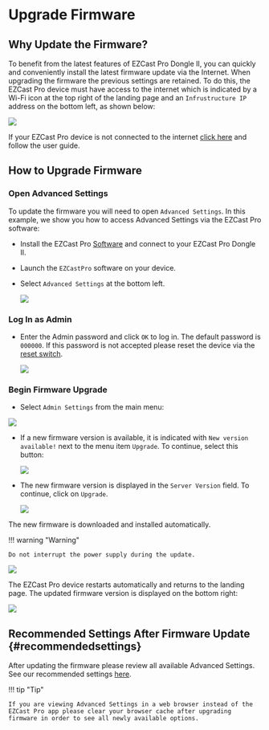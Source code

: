 # Upgrade Firmware

## Why Update the Firmware? 

To benefit from the latest features of EZCast Pro Dongle II, you can quickly and conveniently install the latest firmware update via the Internet. When upgrading the firmware the previous settings are retained. To do this, the EZCast Pro device must have access to the internet which is indicated by a Wi-Fi icon at the top right of the landing page and an `Infrustructure IP` address on the bottom left, as shown below:

![](/assets/img/ProII_fw.upgrade.available.png)

If your EZCast Pro device is not connected to the internet [click here](internet.md) and follow the user guide.

## How to Upgrade Firmware

### Open Advanced Settings

To update the firmware you will need to open `Advanced Settings`. In this example, we show you how to access Advanced Settings via the EZCast Pro software:

* Install the EZCast Pro [Software](quickstart.md#InstallSoftware) and connect to your EZCast Pro Dongle II.

* Launch the `EZCastPro` software on your device.

* Select `Advanced Settings` at the bottom left.

    ![](/assets/img/ProII-Win-App-Advanced-Settings.png)

### Log In as Admin

* Enter the Admin password and click `OK` to log in. The default password is `000000`. If this password is not accepted please reset the device via the [reset switch](reset.md#hardreset).

	![](/assets/img/EZCastII_Login.png)

### Begin Firmware Upgrade

* Select `Admin Settings` from the main menu:

![](/assets/img/ezcastpro.II.select.adminsettings.png)

*   If a new firmware version is available, it is indicated with `New version available!` next to the menu item `Upgrade`. To continue, select this button:

    ![](/assets/img/ProII_Firmware-Menuoption.png)

*   The new firmware version is displayed in the `Server Version` field. To continue, click on `Upgrade`.

    ![](/assets/img/ProIIStick_Start.Upgrade.png)

The new firmware is downloaded and installed automatically. 

!!! warning "Warning"
    
	Do not interrupt the power supply during the update.

![](/assets/img/ProII_Firmware_installing.png)

The EZCast Pro device restarts automatically and returns to the landing page. The updated firmware version is displayed on the bottom right:

![](/assets/img/ProIIDongle_firmware.png)

## Recommended Settings After Firmware Update {#recommendedsettings}

After updating the firmware please review all available Advanced Settings. See our recommended settings [here](reset.md#recommendedsettings).

!!! tip "Tip"
    
	If you are viewing Advanced Settings in a web browser instead of the EZCast Pro app please clear your browser cache after upgrading firmware in order to see all newly available options.
